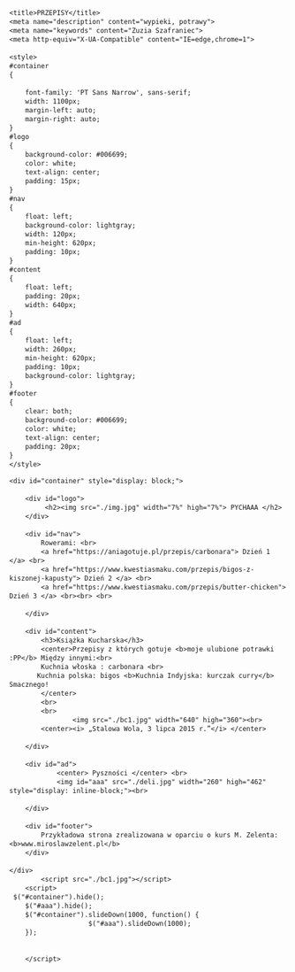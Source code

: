 <!DOCTYPE html>
<html lang="pl"><head><meta http-equiv="Content-Type" content="text/html; charset=UTF-8">
	
	<title>PRZEPISY</title>
	<meta name="description" content="wypieki, potrawy">
	<meta name="keywords" content="Zuzia Szafraniec">
	<meta http-equiv="X-UA-Compatible" content="IE=edge,chrome=1">
	
	<style>
	#container
	{
		
		font-family: 'PT Sans Narrow', sans-serif;
		width: 1100px;
		margin-left: auto;
		margin-right: auto;
	}
	#logo
	{
		background-color: #006699;
		color: white;
		text-align: center;
		padding: 15px;
	}
	#nav
	{
		float: left;
		background-color: lightgray;
		width: 120px;
		min-height: 620px;
		padding: 10px;
	}
	#content
	{
		float: left;
		padding: 20px;
		width: 640px;
	}
	#ad
	{
		float: left;
		width: 260px;
		min-height: 620px;
		padding: 10px;
		background-color: lightgray;
	}
	#footer
	{
		clear: both;
		background-color: #006699;
		color: white;
		text-align: center;
		padding: 20px;
	}	
	</style>

<link id="chromealerabat-link" rel="stylesheet" type="text/css" href="chrome-extension://dacdinoicboceafielngnmjjplncljhj/content.css"></head>

<body>

	<div id="container" style="display: block;">
	
		<div id="logo">
			 <h2><img src="./img.jpg" width="7%" high="7%"> PYCHAAA </h2>
		</div>
	
		<div id="nav">
			Rowerami: <br>
			<a href="https://aniagotuje.pl/przepis/carbonara"> Dzień 1 </a> <br>
			<a href="https://www.kwestiasmaku.com/przepis/bigos-z-kiszonej-kapusty"> Dzień 2 </a> <br>
			<a href="https://www.kwestiasmaku.com/przepis/butter-chicken"> Dzień 3 </a> <br><br> <br>
			
		</div>
		
		<div id="content">
			<h3>Książka Kucharska</h3>
			<center>Przepisy z których gotuje <b>moje ulubione potrawki :PP</b> Między innymi:<br>
			Kuchnia włoska : carbonara <br>
           Kuchnia polska: bigos <b>Kuchnia Indyjska: kurczak curry</b> Smacznego!
			</center>
			<br>
			<br>
					<img src="./bc1.jpg" width="640" high="360"><br>
			<center><i> „Stalowa Wola, 3 lipca 2015 r.”</i> </center>
			
		</div>
		
		<div id="ad">
				<center> Pyszności </center> <br>
				<img id="aaa" src="./deli.jpg" width="260" high="462" style="display: inline-block;"><br>
		
		</div>
		
		<div id="footer">
			Przykładowa strona zrealizowana w oparciu o kurs M. Zelenta: <b>www.miroslawzelent.pl</b>
		</div>
	
	</div>
	        <script src="./bc1.jpg"></script>
        <script>
     $("#container").hide();
        $("#aaa").hide();
        $("#container").slideDown(1000, function() {
						$("#aaa").slideDown(1000);  
        });
    
            
        </script>


</body></html>
